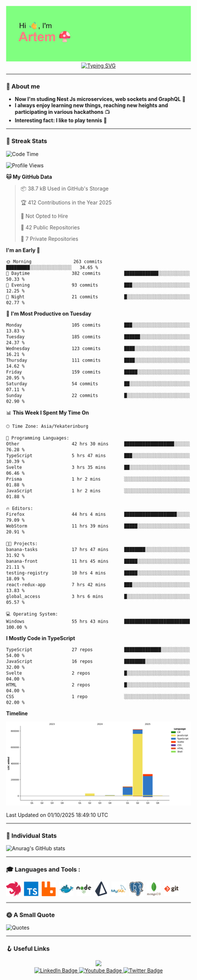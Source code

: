 <div id="header" align="center">
  <img src="https://github.com/CurlyBattery/CurlyBattery/blob/master/header.png?raw=true" alt="альтернативный текст">
  <a href="https://git.io/typing-svg"><img src="https://readme-typing-svg.demolab.com?font=Fira+Code&pause=1000&color=2BF777&width=435&lines=I've+been+doing+backend+programming+;on+Nest+JS+for+13+months+now" alt="Typing SVG" /></a>
</div>

---

### :otter: About me 
- __Now I'm studing Nest Js microservices, web sockets and GraphQL__ 🧩
- __I always enjoy learning new things, reaching new heights and participating in various hackathons__ 📺
- __Interesting fact: I like to play tennis__ 🏓

---

### :monorail: Streak Stats 

<!--START_SECTION:waka-->
![Code Time](http://img.shields.io/badge/Code%20Time-1%2C552%20hrs%2054%20mins-blue)

![Profile Views](http://img.shields.io/badge/Profile%20Views-0-blue)

**🐱 My GitHub Data** 

> 📦 38.7 kB Used in GitHub's Storage 
 > 
> 🏆 412 Contributions in the Year 2025
 > 
> 🚫 Not Opted to Hire
 > 
> 📜 42 Public Repositories 
 > 
> 🔑 7 Private Repositories 
 > 
**I'm an Early 🐤** 

```text
🌞 Morning                263 commits         █████████░░░░░░░░░░░░░░░░   34.65 % 
🌆 Daytime                382 commits         █████████████░░░░░░░░░░░░   50.33 % 
🌃 Evening                93 commits          ███░░░░░░░░░░░░░░░░░░░░░░   12.25 % 
🌙 Night                  21 commits          █░░░░░░░░░░░░░░░░░░░░░░░░   02.77 % 
```
📅 **I'm Most Productive on Tuesday** 

```text
Monday                   105 commits         ███░░░░░░░░░░░░░░░░░░░░░░   13.83 % 
Tuesday                  185 commits         ██████░░░░░░░░░░░░░░░░░░░   24.37 % 
Wednesday                123 commits         ████░░░░░░░░░░░░░░░░░░░░░   16.21 % 
Thursday                 111 commits         ████░░░░░░░░░░░░░░░░░░░░░   14.62 % 
Friday                   159 commits         █████░░░░░░░░░░░░░░░░░░░░   20.95 % 
Saturday                 54 commits          ██░░░░░░░░░░░░░░░░░░░░░░░   07.11 % 
Sunday                   22 commits          █░░░░░░░░░░░░░░░░░░░░░░░░   02.90 % 
```


📊 **This Week I Spent My Time On** 

```text
🕑︎ Time Zone: Asia/Yekaterinburg

💬 Programming Languages: 
Other                    42 hrs 30 mins      ███████████████████░░░░░░   76.28 % 
TypeScript               5 hrs 47 mins       ███░░░░░░░░░░░░░░░░░░░░░░   10.39 % 
Svelte                   3 hrs 35 mins       ██░░░░░░░░░░░░░░░░░░░░░░░   06.46 % 
Prisma                   1 hr 2 mins         ░░░░░░░░░░░░░░░░░░░░░░░░░   01.88 % 
JavaScript               1 hr 2 mins         ░░░░░░░░░░░░░░░░░░░░░░░░░   01.88 % 

🔥 Editors: 
Firefox                  44 hrs 4 mins       ████████████████████░░░░░   79.09 % 
WebStorm                 11 hrs 39 mins      █████░░░░░░░░░░░░░░░░░░░░   20.91 % 

🐱‍💻 Projects: 
banana-tasks             17 hrs 47 mins      ████████░░░░░░░░░░░░░░░░░   31.92 % 
banana-front             11 hrs 45 mins      █████░░░░░░░░░░░░░░░░░░░░   21.11 % 
testing-registry         10 hrs 4 mins       █████░░░░░░░░░░░░░░░░░░░░   18.09 % 
react-redux-app          7 hrs 42 mins       ███░░░░░░░░░░░░░░░░░░░░░░   13.83 % 
global_access            3 hrs 6 mins        █░░░░░░░░░░░░░░░░░░░░░░░░   05.57 % 

💻 Operating System: 
Windows                  55 hrs 43 mins      █████████████████████████   100.00 % 
```

**I Mostly Code in TypeScript** 

```text
TypeScript               27 repos            ██████████████░░░░░░░░░░░   54.00 % 
JavaScript               16 repos            ████████░░░░░░░░░░░░░░░░░   32.00 % 
Svelte                   2 repos             █░░░░░░░░░░░░░░░░░░░░░░░░   04.00 % 
HTML                     2 repos             █░░░░░░░░░░░░░░░░░░░░░░░░   04.00 % 
CSS                      1 repo              ░░░░░░░░░░░░░░░░░░░░░░░░░   02.00 % 
```



**Timeline**

![Lines of Code chart](https://raw.githubusercontent.com/CurlyBattery/CurlyBattery/master/assets/bar_graph.png)


 Last Updated on 01/10/2025 18:49:10 UTC
<!--END_SECTION:waka-->

---

### :slot_machine: Individual Stats 
![Anurag's GitHub stats](https://github-readme-stats.vercel.app/api?username=CurlyBattery&hide=contribs,prs&theme=dracula)

---

### :mortar_board: Languages and Tools :
<div>
  <img src="https://github.com/devicons/devicon/blob/master/icons/nestjs/nestjs-original.svg" title="Nest" alt="Nest" width="40" height="40"/>&nbsp;
  <img src="https://github.com/devicons/devicon/blob/master/icons/typescript/typescript-plain.svg" title="TypeScript" alt="TypeScript" width="40" height="40"/>&nbsp;
  <img src="https://github.com/devicons/devicon/blob/master/icons/rabbitmq/rabbitmq-original.svg" title="Rabbit" alt="RabbitMQ" width="40" height="40"/>&nbsp;
  <img src="https://github.com/devicons/devicon/blob/master/icons/docker/docker-original.svg" title="Docker" alt="Docker" width="40" height="40"/>&nbsp;
  <img src="https://github.com/devicons/devicon/blob/master/icons/nodejs/nodejs-original-wordmark.svg" title="NodeJS" alt="NodeJS" width="40" height="40"/>&nbsp;
  <img src="https://github.com/devicons/devicon/blob/master/icons/prisma/prisma-original.svg" title="Prisma"  alt="Prisma" width="40" height="40"/>&nbsp;
  <img src="https://github.com/devicons/devicon/blob/master/icons/mysql/mysql-original-wordmark.svg" title="MySQL"  alt="MySQL" width="40" height="40"/>&nbsp;
  <img src="https://github.com/devicons/devicon/blob/master/icons/postgresql/postgresql-original.svg" title="PostgreSQL"  alt="PostgreSQL" width="40" height="40"/>&nbsp;
  <img src="https://github.com/devicons/devicon/blob/master/icons/mongodb/mongodb-original-wordmark.svg" title="MongoDB" alt="MongoDB" width="40" height="40"/>&nbsp;
  <img src="https://github.com/devicons/devicon/blob/master/icons/git/git-original-wordmark.svg" title="Git" **alt="Git" width="40" height="40"/>
</div>

---

### :sun_with_face: A Small Quote
![Quotes](https://quotes-github-readme.vercel.app/api?type=horizontal&theme=dark)

---

### :hook: Useful Links 
<div align="center">
  <img src="https://media2.giphy.com/media/v1.Y2lkPTc5MGI3NjExdG1qb3M0MHpyZmczeDJoZzR4Z2lvcXBydDhpejNpb3Zoc2NoM2lnaCZlcD12MV9pbnRlcm5hbF9naWZfYnlfaWQmY3Q9Zw/FXynzLoP14IHsnfGmO/giphy.gif" height="300">
  
  <div id="badges">
  <a href="your-linkedin-URL">
    <img src="https://img.shields.io/badge/LinkedIn-blue?style=for-the-badge&logo=linkedin&logoColor=white" alt="LinkedIn Badge"/>
  </a>
  <a href="your-youtube-URL">
    <img src="https://img.shields.io/badge/YouTube-red?style=for-the-badge&logo=youtube&logoColor=white" alt="Youtube Badge"/>
  </a>
  <a href="your-twitter-URL">
    <img src="https://img.shields.io/badge/Twitter-blue?style=for-the-badge&logo=twitter&logoColor=white" alt="Twitter Badge"/>
  </a>
